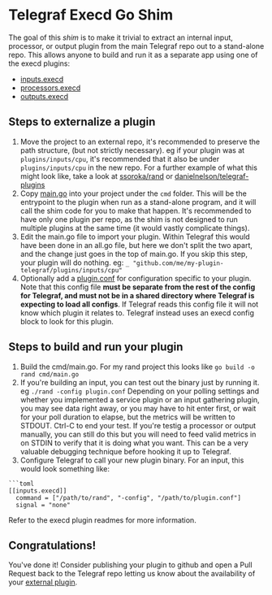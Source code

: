 # Telegraf Execd Go Shim

The goal of this _shim_ is to make it trivial to extract an internal input,
processor, or output plugin from the main Telegraf repo out to a stand-alone
repo. This allows anyone to build and run it as a separate app using one of the
execd plugins:
- [inputs.execd](/plugins/inputs/execd)
- [processors.execd](/plugins/processors/execd)
- [outputs.execd](/plugins/outputs/execd)

## Steps to externalize a plugin

1. Move the project to an external repo, it's recommended to preserve the path
  structure, (but not strictly necessary). eg if your plugin was at
  `plugins/inputs/cpu`, it's recommended that it also be under `plugins/inputs/cpu`
  in the new repo. For a further example of what this might look like, take a
  look at [ssoroka/rand](https://github.com/ssoroka/rand) or
  [danielnelson/telegraf-plugins](https://github.com/danielnelson/telegraf-plugins)
1. Copy [main.go](./example/cmd/main.go) into your project under the `cmd` folder.
  This will be the entrypoint to the plugin when run as a stand-alone program, and
  it will call the shim code for you to make that happen. It's recommended to
  have only one plugin per repo, as the shim is not designed to run multiple
  plugins at the same time (it would vastly complicate things).
1. Edit the main.go file to import your plugin. Within Telegraf this would have
  been done in an all.go file, but here we don't split the two apart, and the change
  just goes in the top of main.go. If you skip this step, your plugin will do nothing.
  eg: `_ "github.com/me/my-plugin-telegraf/plugins/inputs/cpu"`
1. Optionally add a [plugin.conf](./example/cmd/plugin.conf) for configuration
  specific to your plugin. Note that this config file **must be separate from the
  rest of the config for Telegraf, and must not be in a shared directory where
  Telegraf is expecting to load all configs**. If Telegraf reads this config file
  it will not know which plugin it relates to. Telegraf instead uses an execd config
  block to look for this plugin.

## Steps to build and run your plugin

1. Build the cmd/main.go. For my rand project this looks like `go build -o rand cmd/main.go`
1. If you're building an input, you can test out the binary just by running it.
  eg `./rand -config plugin.conf`
  Depending on your polling settings and whether you implemented a service plugin or
  an input gathering plugin, you may see data right away, or you may have to hit enter
  first, or wait for your poll duration to elapse, but the metrics will be written to
  STDOUT. Ctrl-C to end your test.
  If you're testig a processor or output manually, you can still do this but you
  will need to feed valid metrics in on STDIN to verify that it is doing what you
  want. This can be a very valuable debugging technique before hooking it up to
  Telegraf.
1. Configure Telegraf to call your new plugin binary. For an input, this would
  look something like:

```
```toml
[[inputs.execd]]
  command = ["/path/to/rand", "-config", "/path/to/plugin.conf"]
  signal = "none"
```

  Refer to the execd plugin readmes for more information.

## Congratulations!

You've done it! Consider publishing your plugin to github and open a Pull Request
back to the Telegraf repo letting us know about the availability of your
[external plugin](https://github.com/influxdata/telegraf/blob/master/EXTERNAL_PLUGINS.md).